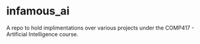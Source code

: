 # infamous_ai
A repo to hold implimentations over various projects under the COMP417 - Artificial Intelligence course.
